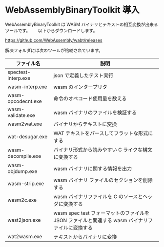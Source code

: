 # WebAssemblyBinaryToolkit 導入

WebAssemblyBinaryToolkit は WASM バイナリとテキストの相互変換が出来るツールです。　　
以下からダウンロードします。

https://github.com/WebAssembly/wabt/releases

解凍フォルダには次のツールが格納されています。

| ファイル名          | 説明                                                                                            |
| ------------------- | ----------------------------------------------------------------------------------------------- |
| spectest-interp.exe | json で定義したテスト実行                                                                       |
| wasm-interp.exe     | wasm のインタープリタ                                                                           |
| wasm-opcodecnt.exe  | 命令のオペコード使用量を数える                                                                  |
| wasm-validate.exe   | wasm バイナリのファイルを検証する                                                               |
| wasm2wat.exe        | バイナリからテキストに変換                                                                      |
| wat-desugar.exe     | WAT テキストをパースしてフラットな形式にする                                                    |
| wasm-decompile.exe  | バイナリ形式から読みやすい C ライクな構文に変換する                                             |
| wasm-objdump.exe    | wasm バイナリに関する情報を出力                                                                 |
| wasm-strip.exe      | wasm バイナリ ファイルのセクションを削除する                                                    |
| wasm2c.exe          | wasm バイナリファイルを C のソースとヘッダに変換する                                            |
| wast2json.exe       | wasm spec test フォーマットのファイルを JSON ファイルと関連する wasm バイナリファイルに変換する |
| wat2wasm.exe        | テキストからバイナリに変換                                                                      |
